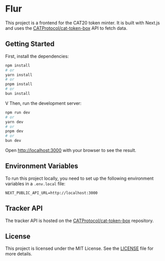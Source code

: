 # Flur

This project is a frontend for the CAT20 token minter. It is built with Next.js and uses the [CATProtocol/cat-token-box](https://github.com/CATProtocol/cat-token-box) API to fetch data.

## Getting Started

First, install the dependencies:

```bash
npm install
# or
yarn install
# or
pnpm install
# or
bun install
```
V
Then, run the development server:

```bash
npm run dev
# or
yarn dev
# or
pnpm dev
# or
bun dev
```

Open [http://localhost:3000](http://localhost:3000) with your browser to see the result.

## Environment Variables

To run this project locally, you need to set up the following environment variables in a `.env.local` file:

```
NEXT_PUBLIC_API_URL=http://localhost:3000
```

## Tracker API

The tracker API is hosted on the [CATProtocol/cat-token-box](https://github.com/CATProtocol/cat-token-box) repository.

## License

This project is licensed under the MIT License. See the [LICENSE](LICENSE) file for more details.
